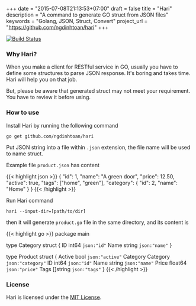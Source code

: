 +++
date = "2015-07-08T21:13:53+07:00"
draft = false
title = "Hari"
description = "A command to generate GO struct from JSON files"
keywords = "Golang, JSON, Struct, Convert"
project_url = "https://github.com/ngdinhtoan/hari"
+++

[![Build Status](https://travis-ci.org/ngdinhtoan/hari.svg)](https://travis-ci.org/ngdinhtoan/hari)

### Why Hari?

When you make a client for RESTful service in GO, usually you have to define some structures to parse JSON response.
It's boring and takes time. Hari will help you on that job.

But, please be aware that generated struct may not meet your requirement. You have to review it before using.

### How to use

Install Hari by running the following command

    go get github.com/ngdinhtoan/hari

Put JSON string into a file within `.json` extension, the file name will be used to name struct.

Example file `product.json` has content

{{< highlight json >}}
{
    "id": 1,
    "name": "A green door",
    "price": 12.50,
    "active": true,
    "tags": ["home", "green"],
    "category": {
        "id": 2,
        "name": "Home"
    }
}
{{< /highlight >}}

Run Hari command

    hari --input-dir=[path/to/dir]

then it will generate `product.go` file in the same directory, and its content is

{{< highlight go >}}
package main

type Category struct {
	ID   int64  `json:"id"`
	Name string `json:"name"`
}

type Product struct {
	Active   bool     `json:"active"`
	Category Category `json:"category"`
	ID       int64    `json:"id"`
	Name     string   `json:"name"`
	Price    float64  `json:"price"`
	Tags     []string `json:"tags"`
}
{{< /highlight >}}

### License

Hari is licensed under the [MIT License](https://github.com/ngdinhtoan/hari/blob/master/LICENSE).